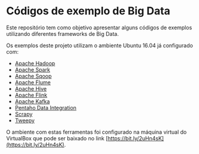 
# Códigos de exemplo de Big Data

Este repositório tem como objetivo apresentar alguns códigos de exemplos utilizando diferentes frameworks de Big Data.

Os exemplos deste projeto utilizam o ambiente Ubuntu 16.04 já configurado com:
- [Apache Hadoop](http://hadoop.apache.org/)
- [Apache Spark](https://spark.apache.org/)
- [Apache Sqoop](http://sqoop.apache.org/)
- [Apache Flume](https://flume.apache.org/)
- [Apache Hive](https://hive.apache.org/)
- [Apache Flink](https://flink.apache.org/)
- [Apache Kafka](https://kafka.apache.org/)
- [Pentaho Data Integration](https://www.hitachivantara.com/en-us/products/big-data-integration-analytics/pentaho-data-integration.html)
- [Scrapy](https://scrapy.org/)
- [Tweepy](http://www.tweepy.org/)

O ambiente com estas ferramentas foi configurado na máquina virtual do VirtualBox que pode ser baixado no link [https://bit.ly/2uHn4sK](https://bit.ly/2uHn4sK).



